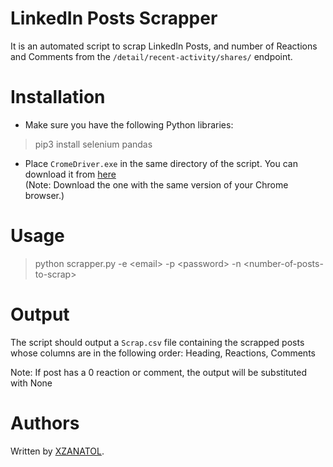 # LinkedIn Posts Scrapper

It is an automated script to scrap LinkedIn Posts, and number of Reactions and Comments from the `` /detail/recent-activity/shares/ `` endpoint.

# Installation

* Make sure you have the following Python libraries:
> pip3 install selenium pandas

* Place `` CromeDriver.exe `` in the same directory of the script. You can download it from [here](https://sites.google.com/a/chromium.org/chromedriver/downloads) <br>
(Note: Download the one with the same version of your Chrome browser.)

# Usage

> python scrapper.py -e \<email\> -p \<password\> -n \<number-of-posts-to-scrap\>

# Output

The script should output a `` Scrap.csv `` file containing the scrapped posts whose columns are in the following order: Heading, Reactions, Comments

Note: If post has a 0 reaction or comment, the output will be substituted with None

# Authors

Written by [XZANATOL](https://www.github.com/XZANATOL).